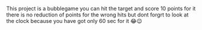 This project is a bubblegame you can hit the target and score 10 points for it there is no reduction of points  for the wrong hits  but dont forgrt to look at the clock because you have got only 60 sec for it 😂😉
